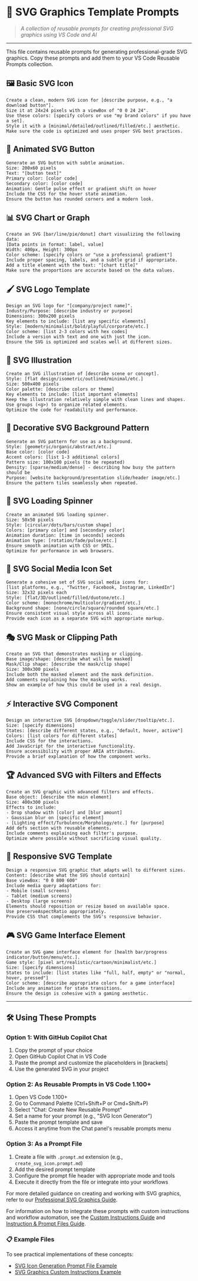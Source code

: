# 🎨 SVG Graphics Template Prompts

> *A collection of reusable prompts for creating professional SVG graphics using VS Code and AI*

---

This file contains reusable prompts for generating professional-grade SVG graphics. Copy these prompts and add them to your VS Code Reusable Prompts collection.

## 🖼️ Basic SVG Icon

```text
Create a clean, modern SVG icon for [describe purpose, e.g., "a download button"].
Size it at 24x24 pixels with a viewBox of "0 0 24 24".
Use these colors: [specify colors or use "my brand colors" if you have a set].
Style it with a [minimal/detailed/outlined/filled/etc.] aesthetic.
Make sure the code is optimized and uses proper SVG best practices.
```

## 🌠 Animated SVG Button

```text
Generate an SVG button with subtle animation.
Size: 200x60 pixels
Text: "[button text]"
Primary color: [color code]
Secondary color: [color code]
Animation: Gentle pulse effect or gradient shift on hover
Include the CSS for the hover state animation.
Ensure the button has rounded corners and a modern look.
```

## 📊 SVG Chart or Graph

```text
Create an SVG [bar/line/pie/donut] chart visualizing the following data:
[Data points in format: label, value]
Width: 400px, Height: 300px
Color scheme: [specify colors or "use a professional gradient"]
Include proper spacing, labels, and a subtle grid if appropriate.
Add a title element with the text: "[chart title]"
Make sure the proportions are accurate based on the data values.
```

## 🖌️ SVG Logo Template

```
Design an SVG logo for "[company/project name]".
Industry/Purpose: [describe industry or purpose]
Dimensions: 300x200 pixels
Key elements to include: [list any specific elements]
Style: [modern/minimalist/bold/playful/corporate/etc.]
Color scheme: [list 2-3 colors with hex codes]
Include a version with text and one with just the icon.
Ensure the SVG is optimized and scales well at different sizes.
```

## 🧩 SVG Illustration

```
Create an SVG illustration of [describe scene or concept].
Style: [flat design/isometric/outlined/minimal/etc.]
Size: 500x400 pixels
Color palette: [describe colors or theme]
Key elements to include: [list important elements]
Keep the illustration relatively simple with clean lines and shapes.
Use groups (<g>) to organize related elements.
Optimize the code for readability and performance.
```

## 🌟 Decorative SVG Background Pattern

```
Generate an SVG pattern for use as a background.
Style: [geometric/organic/abstract/etc.]
Base color: [color code]
Accent colors: [list 1-3 additional colors]
Pattern size: 100x100 pixels (to be repeated)
Density: [sparse/medium/dense] - describing how busy the pattern should be
Purpose: [website background/presentation slide/header image/etc.]
Ensure the pattern tiles seamlessly when repeated.
```

## 🔄 SVG Loading Spinner

```
Create an animated SVG loading spinner.
Size: 50x50 pixels
Style: [circular/dots/bars/custom shape]
Colors: [primary color] and [secondary color]
Animation duration: [time in seconds] seconds
Animation type: [rotation/fade/pulse/etc.]
Ensure smooth animation with CSS or SMIL.
Optimize for performance in web browsers.
```

## 📣 SVG Social Media Icon Set

```
Generate a cohesive set of SVG social media icons for:
[list platforms, e.g., "Twitter, Facebook, Instagram, LinkedIn"]
Size: 32x32 pixels each
Style: [flat/3D/outlined/filled/duotone/etc.]
Color scheme: [monochrome/multicolor/gradient/etc.]
Background shape: [none/circle/square/rounded square/etc.]
Ensure consistent visual style across all icons.
Provide each icon as a separate SVG with appropriate markup.
```

## 🎭 SVG Mask or Clipping Path

```
Create an SVG that demonstrates masking or clipping.
Base image/shape: [describe what will be masked]
Mask/Clip shape: [describe the mask/clip shape]
Size: 300x300 pixels
Include both the masked element and the mask definition.
Add comments explaining how the masking works.
Show an example of how this could be used in a real design.
```

## ⚡ Interactive SVG Component

```
Design an interactive SVG [dropdown/toggle/slider/tooltip/etc.].
Size: [specify dimensions]
States: [describe different states, e.g., "default, hover, active"]
Colors: [list colors for different states]
Include CSS for the interactions.
Add JavaScript for the interactive functionality.
Ensure accessibility with proper ARIA attributes.
Provide a brief explanation of how the component works.
```

## 🏆 Advanced SVG with Filters and Effects

```
Create an SVG graphic with advanced filters and effects.
Base object: [describe the main element]
Size: 400x300 pixels
Effects to include:
- Drop shadow with [color] and [blur amount]
- Gaussian blur on [specific element]
- [Lighting effect/Turbulence/Morphology/etc.] for [purpose]
Add defs section with reusable elements.
Include comments explaining each filter's purpose.
Optimize where possible without sacrificing visual quality.
```

## 📱 Responsive SVG Template

```
Design a responsive SVG graphic that adapts well to different sizes.
Content: [describe what the SVG should contain]
Base viewBox: "0 0 800 600"
Include media query adaptations for:
- Mobile (small screens)
- Tablet (medium screens)
- Desktop (large screens)
Elements should reposition or resize based on available space.
Use preserveAspectRatio appropriately.
Provide CSS that complements the SVG's responsive behavior.
```

## 🎮 SVG Game Interface Element

```
Create an SVG game interface element for [health bar/progress indicator/button/menu/etc.].
Game style: [pixel art/realistic/cartoon/minimalist/etc.]
Size: [specify dimensions]
States to include: [list states like "full, half, empty" or "normal, hover, pressed"]
Color scheme: [describe appropriate colors for a game interface]
Include any animation for state transitions.
Ensure the design is cohesive with a gaming aesthetic.
```

---

## 🛠️ Using These Prompts

### Option 1: With GitHub Copilot Chat

1. Copy the prompt of your choice
2. Open GitHub Copilot Chat in VS Code
3. Paste the prompt and customize the placeholders in [brackets]
4. Use the generated SVG in your project

### Option 2: As Reusable Prompts in VS Code 1.100+

1. Open VS Code 1.100+
2. Go to Command Palette (Ctrl+Shift+P or Cmd+Shift+P)
3. Select "Chat: Create New Reusable Prompt"
4. Set a name for your prompt (e.g., "SVG Icon Generator")
5. Paste the prompt template and save
6. Access it anytime from the Chat panel's reusable prompts menu

### Option 3: As a Prompt File

1. Create a file with `.prompt.md` extension (e.g., `create_svg_icon.prompt.md`)
2. Add the desired prompt template
3. Configure the prompt file header with appropriate mode and tools
4. Execute it directly from the file or integrate into your workflows

For more detailed guidance on creating and working with SVG graphics, refer to our [Professional SVG Graphics Guide](../professional_svg_graphics_guide.md).

For information on how to integrate these prompts with custom instructions and workflow automation, see the [Custom Instructions Guide](../custom_instructions_guide.md) and [Instruction & Prompt Files Guide](../instruction_prompt_files_guide.md).

### 📋 Example Files

To see practical implementations of these concepts:
- [SVG Icon Generation Prompt File Example](examples/generate_svg_icon.prompt.md)
- [SVG Graphics Custom Instructions Example](examples/svg_graphics.instructions.md)
